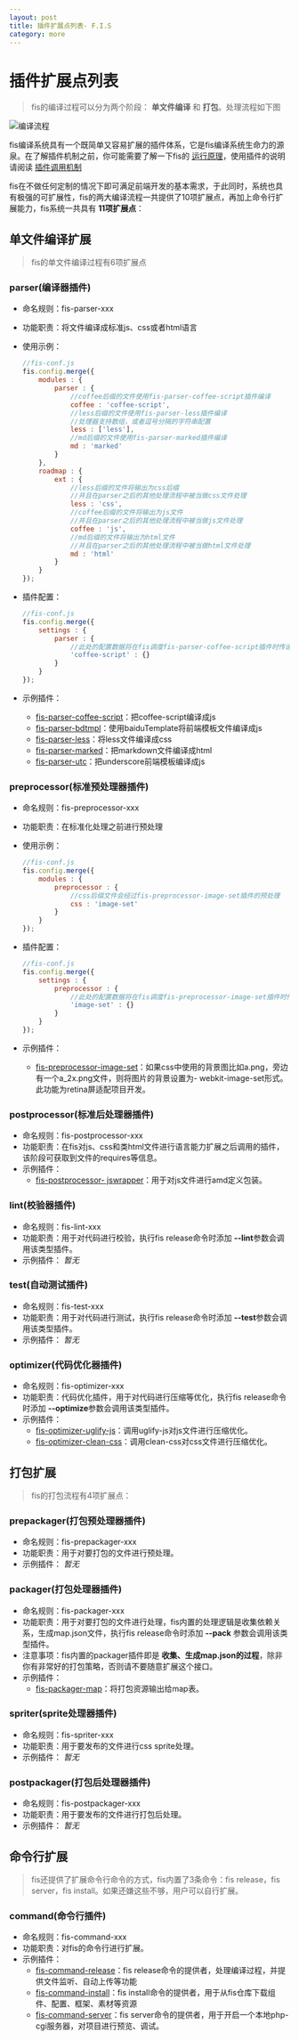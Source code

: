 ```yaml
---
layout: post
title: 插件扩展点列表- F.I.S
category: more
---
```


# 插件扩展点列表

> fis的编译过程可以分为两个阶段： **单文件编译** 和 **打包**。处理流程如下图

![编译流程](https://raw.githubusercontent.com/fouber/fis-wiki-img/master/workflow.png)

fis编译系统具有一个既简单又容易扩展的插件体系，它是fis编译系统生命力的源泉。在了解插件机制之前，你可能需要了解一下fis的 [运行原理](/docs/more/fis-base.html)，使用插件的说明请阅读 [插件调用机制](/docs/more/how-plugin-works.html)

fis在不做任何定制的情况下即可满足前端开发的基本需求，于此同时，系统也具有极强的可扩展性，fis的两大编译流程一共提供了10项扩展点，再加上命令行扩展能力，fis系统一共具有 **11项扩展点**：

## 单文件编译扩展

> fis的单文件编译过程有6项扩展点

### parser(编译器插件)
* 命名规则：fis-parser-xxx
* 功能职责：将文件编译成标准js、css或者html语言
* 使用示例：

    ```javascript
    //fis-conf.js
    fis.config.merge({
        modules : {
            parser : {
                //coffee后缀的文件使用fis-parser-coffee-script插件编译
                coffee : 'coffee-script',
                //less后缀的文件使用fis-parser-less插件编译
                //处理器支持数组，或者逗号分隔的字符串配置
                less : ['less'],
                //md后缀的文件使用fis-parser-marked插件编译
                md : 'marked'
            }
        },
        roadmap : {
            ext : {
                //less后缀的文件将输出为css后缀
                //并且在parser之后的其他处理流程中被当做css文件处理
                less : 'css',
                //coffee后缀的文件将输出为js文件
                //并且在parser之后的其他处理流程中被当做js文件处理
                coffee : 'js',
                //md后缀的文件将输出为html文件
                //并且在parser之后的其他处理流程中被当做html文件处理
                md : 'html'
            }
        }
    });
    ```

* 插件配置：

    ```javascript
    //fis-conf.js
    fis.config.merge({
        settings : {
            parser : {
                //此处的配置数据将在fis调度fis-parser-coffee-script插件时传递给插件的入口函数接收。
                'coffee-script' : {}
            }
        }
    });
    ```
* 示例插件：
    * [fis-parser-coffee-script](https://github.com/fouber/fis-parser-coffee-script)：把coffee-script编译成js
    * [fis-parser-bdtmpl](https://github.com/fouber/fis-parser-bdtmpl)：使用baiduTemplate将前端模板文件编译成js
    * [fis-parser-less](https://github.com/fouber/fis-parser-less)：将less文件编译成css
    * [fis-parser-marked](https://github.com/fouber/fis-parser-marked)：把markdown文件编译成html
    * [fis-parser-utc](https://github.com/fouber/fis-parser-utc)：把underscore前端模板编译成js

### preprocessor(标准预处理器插件)
* 命名规则：fis-preprocessor-xxx
* 功能职责：在标准化处理之前进行预处理
* 使用示例：

    ```javascript
    //fis-conf.js
    fis.config.merge({
        modules : {
            preprocessor : {
                //css后缀文件会经过fis-preprocessor-image-set插件的预处理
                css : 'image-set'
            }
        }
    });
    ```
* 插件配置：

    ```javascript
    //fis-conf.js
    fis.config.merge({
        settings : {
            preprocessor : {
                //此处的配置数据将在fis调度fis-preprocessor-image-set插件时传递给插件的入口函数接收。
                'image-set' : {}
            }
        }
    });
    ```
* 示例插件：
    * [fis-preprocessor-image-set](https://github.com/fouber/fis-preprocessor-image-set)：如果css中使用的背景图比如a.png，旁边有一个a_2x.png文件，则将图片的背景设置为-    webkit-image-set形式。此功能为retina屏适配项目开发。

### postprocessor(标准后处理器插件)
* 命名规则：fis-postprocessor-xxx
* 功能职责：在fis对js、css和类html文件进行语言能力扩展之后调用的插件，该阶段可获取到文件的requires等信息。
* 示例插件：
    * [fis-postprocessor- jswrapper](https://github.com/fis-dev/fis-postprocessor-jswrapper)：用于对js文件进行amd定义包装。

### lint(校验器插件)
* 命名规则：fis-lint-xxx
* 功能职责：用于对代码进行校验，执行fis release命令时添加 **--lint**参数会调用该类型插件。
* 示例插件： _暂无_

### test(自动测试插件)
* 命名规则：fis-test-xxx
* 功能职责：用于对代码进行测试，执行fis release命令时添加 **--test**参数会调用该类型插件。
* 示例插件： _暂无_

### optimizer(代码优化器插件)
* 命名规则：fis-optimizer-xxx
* 功能职责：代码优化插件，用于对代码进行压缩等优化，执行fis release命令时添加 **--optimize**参数会调用该类型插件。
* 示例插件：
    * [fis-optimizer-uglify-js](https://github.com/fis-dev/fis-optimizer-uglify-js)：调用uglify-js对js文件进行压缩优化。
    * [fis-optimizer-clean-css](https://github.com/fis-dev/fis-optimizer-clean-css)：调用clean-css对css文件进行压缩优化。

## 打包扩展

> fis的打包流程有4项扩展点：

### prepackager(打包预处理器插件)
* 命名规则：fis-prepackager-xxx
* 功能职责：用于对要打包的文件进行预处理。
* 示例插件： _暂无_

### packager(打包处理器插件)
* 命名规则：fis-packager-xxx
* 功能职责：用于对要打包的文件进行处理，fis内置的处理逻辑是收集依赖关系，生成map.json文件，执行fis release命令时添加 **--pack** 参数会调用该类型插件。
* 注意事项：fis内置的packager插件即是 **收集、生成map.json的过程**，除非你有非常好的打包策略，否则请不要随意扩展这个接口。
* 示例插件：
    * [fis-packager-map](https://github.com/fis-dev/fis-packager-map)：将打包资源输出给map表。

### spriter(sprite处理器插件)
* 命名规则：fis-spriter-xxx
* 功能职责：用于要发布的文件进行css sprite处理。
* 示例插件： _暂无_

### postpackager(打包后处理器插件)
* 命名规则：fis-postpackager-xxx
* 功能职责：用于要发布的文件进行打包后处理。
* 示例插件： _暂无_

## 命令行扩展

> fis还提供了扩展命令行命令的方式，fis内置了3条命令：fis release，fis server，fis install。如果还嫌这些不够，用户可以自行扩展。

### command(命令行插件)
* 命名规则：fis-command-xxx
* 功能职责：对fis的命令行进行扩展。
* 示例插件：
    * [fis-command-release](https://github.com/fis-dev/fis-command-release)：fis release命令的提供者，处理编译过程，并提供文件监听、自动上传等功能
    * [fis-command-install](https://github.com/fis-dev/fis-command-install)：fis install命令的提供者，用于从fis仓库下载组件、配置、框架、素材等资源
    * [fis-command-server](https://github.com/fis-dev/fis-command-server)：fis server命令的提供者，用于开启一个本地php-cgi服务器，对项目进行预览、调试。